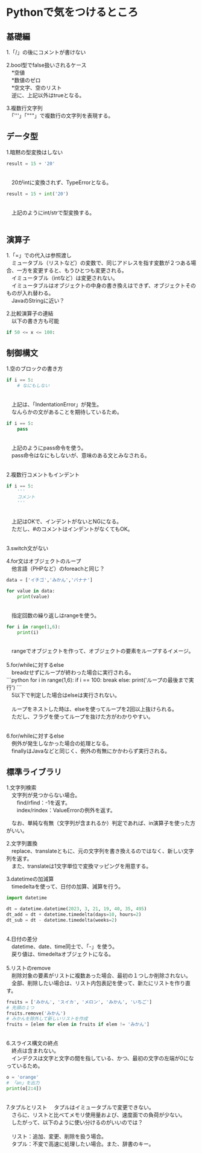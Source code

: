 # Pythonで気をつけるところ
## 基礎編

1.「/」の後にコメントが書けない<br>

2.bool型でfalse扱いされるケース<br>
　*空値<br>
　*数値のゼロ<br>
　*空文字、空のリスト<br>
　逆に、上記以外はtrueとなる。

3.複数行文字列<br>
　「'''」「"""」で複数行の文字列を表現する。

## データ型
1.暗黙の型変換はしない<br>

```python
result = 15 + '20'
```
<br>
　20がintに変換されず、TypeErrorとなる。<br>

```python
result = 15 + int('20')
```
<br>
　上記のようにint/strで型変換する。<br>
<br>


## 演算子
1.「=」での代入は参照渡し<br>
　ミュータブル（リストなど）の変数で、同じアドレスを指す変数が２つある場合、一方を変更すると、もうひとつも変更される。
<br>
　イミュータブル（intなど）は変更されない。<br>
　イミュータブルはオブジェクトの中身の書き換えはできず、オブジェクトそのものが入れ替わる。<br>
　JavaのStringに近い？ <br>

2.比較演算子の連結<br>
　以下の書き方も可能<br>
```python
if 50 <= x <= 100:
```

## 制御構文
1.空のブロックの書き方<br>
```python
if i == 5:
    # なにもしない
```
<br>
　上記は、「IndentationError」が発生。<br>
　なんらかの文があることを期待しているため。<br>

```python
if i == 5:
    pass
```
<br>
　上記のようにpass命令を使う。<br>
　pass命令はなにもしないが、意味のある文とみなされる。<br>
<br>

2.複数行コメントもインデント<br>
```python
if i == 5:
    '''
    コメント
    '''
```
<br>
　上記はOKで、インデントがないとNGになる。<br>
　ただし、#のコメントはインデントがなくてもOK。<br>
<br>

3.switch文がない<br>

4.for文はオブジェクトのループ<br>
　他言語（PHPなど）のforeachと同じ？
　
```python
data = ['イチゴ','みかん','バナナ']

for value in data:
    print(value)
```
<br>
　指定回数の繰り返しはrangeを使う。<br>

```python
for i in range(1,6):
    print(i)
```
<br>
　rangeでオブジェクトを作って、オブジェクトの要素をループするイメージ。<br>
<br>
5.for/whileに対するelse<br>
　breadzせずにループが終わった場合に実行される。<br>
```python
for i in range(1,6):
    if i == 100:
        break
else:
    print('ループの最後まで実行')
```
<br>
　5以下で判定した場合はelseは実行されない。<br>
<br>
　ループをネストした時は、elseを使ってループを2回以上抜けられる。<br>
　ただし、フラグを使ってループを抜けた方がわかりやすい。<br>
<br>

6.for/whileに対するelse<br>
　例外が発生しなかった場合の処理となる。<br>
　finallyはJavaなどと同じく、例外の有無にかかわらず実行される。<br>

## 標準ライブラリ
1.文字列検索<br>
　文字列が見つからない場合。<br>
　　find/rfind：-1を返す。<br>
　　index/rindex：ValueErrorの例外を返す。<br>

　なお、単純な有無（文字列が含まれるか）判定であれば、in演算子を使った方がいい。<br>

2.文字列置換<br>
　replace、translateともに、元の文字列を書き換えるのではなく、新しい文字列を返す。
<br>
　また、translateは1文字単位で変換マッピングを用意する。<br>

3.datetimeの加減算<br>
　timedeltaを使って、日付の加算、減算を行う。<br>

```python
import datetime

dt = datetime.datetime(2023, 3, 21, 19, 40, 35, 495)
dt_add = dt + datetime.timedelta(days=10, hours=2)
dt_sub = dt - datetime.timedelta(weeks=2)
```
<br>
4.日付の差分<br>
　datetime、date、time同士で、「-」を使う。
<br>
　戻り値は、timedeltaオブジェクトになる。<br>
<br>
5.リストのremove<br>
　削除対象の要素がリストに複数あった場合、最初の１つしか削除されない。<br>
　全部、削除したい場合は、リスト内包表記を使って、新たにリストを作り直す。<br>

```python
fruits = ['みかん', 'スイカ', 'メロン', 'みかん', 'いちご']
# 先頭の１つ
fruits.remove('みかん')
# みかんを除外して新しいリストを作成
fruits = [elem for elem in fruits if elem != 'みかん']
```
<br>
6.スライス構文の終点<br>
　終点は含まれない。<br>
　インデクスは文字と文字の間を指している、かつ、最初の文字の左端が0になっているため。<br>

```python
o = 'orange'
# 「an」を出力
print(o[2:4])
```
<br>
7.タプルとリスト
　タプルはイミュータブルで変更できない。<br>
　さらに、リストと比べてメモリ使用量および、速度面での負荷が少ない。<br>
　したがって、以下のように使い分けるのがいいのでは？<br>
<br>
　リスト：追加、変更、削除を扱う場合。<br>
　タプル：不変で高速に処理したい場合。また、辞書のキー。<br>




